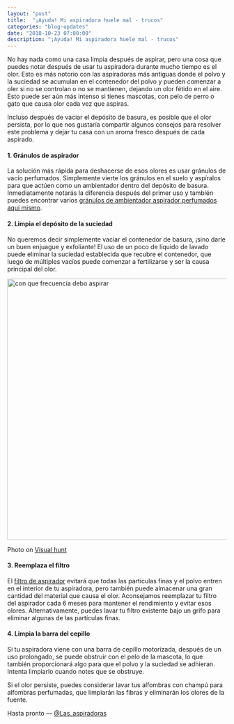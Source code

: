 ```yaml
---
layout: "post"
title:  "¡Ayuda! Mi aspiradora huele mal - trucos"
categories: "blog-updates"
date: "2018-10-23 07:00:00"
description: "¡Ayuda! Mi aspiradora huele mal - trucos"
---
```


No hay nada como una casa limpia después de aspirar, pero una cosa que puedes notar después de usar tu aspiradora durante mucho tiempo es el olor. Esto es más notorio con las aspiradoras más antiguas donde el polvo y la suciedad se acumulan en el contenedor del polvo y pueden comenzar a oler si no se controlan o no se mantienen, dejando un olor fétido en el aire. Esto puede ser aún más intenso si tienes mascotas, con pelo de perro o gato que causa olor cada vez que aspiras.

Incluso después de vaciar el depósito de basura, es posible que el olor persista, por lo que nos gustaría compartir algunos consejos para resolver este problema y dejar tu casa con un aroma fresco después de cada aspirado.

#### 1. Gránulos de aspirador

La solución más rápida para deshacerse de esos olores es usar gránulos de vacío perfumados. Simplemente vierte los gránulos en el suelo y aspíralos para que actúen como un ambientador dentro del depósito de basura. Inmediatamente notarás la diferencia después del primer uso y también puedes encontrar varios [gránulos de ambientador aspirador perfumados aquí mismo](https://amzn.to/2O1hn0v).

#### 2. Limpia el depósito de la suciedad

No queremos decir simplemente vaciar el contenedor de basura, ¡sino darle un buen enjuague y exfoliante! El uso de un poco de líquido de lavado puede eliminar la suciedad establecida que recubre el contenedor, que luego de múltiples vacíos puede comenzar a fertilizarse y ser la causa principal del olor.

<div class="text-center">
  <img src="{{ site.url }}/assets/img/varias/ayuda-mi-aspiradora-huele-mal-trucos.jpg" width="600" height="auto" alt="con que frecuencia debo aspirar">
</div>

Photo on <a href="https://visualhunt.com/re/355b3b">Visual hunt</a>

#### 3. Reemplaza el filtro

El [filtro de aspirador](https://amzn.to/2CAa0eg) evitará que todas las partículas finas y el polvo entren en el interior de tu aspiradora, pero también puede almacenar una gran cantidad del material que causa el olor. Aconsejamos reemplazar tu filtro del aspirador cada 6 meses para mantener el rendimiento y evitar esos olores. Alternativamente, puedes lavar tu filtro existente bajo un grifo para eliminar algunas de las partículas finas.

####  4. Limpia la barra del cepillo

Si tu aspiradora viene con una barra de cepillo motorizada, después de un uso prolongado, se puede obstruir con el pelo de la mascota, lo que también proporcionará algo para que el polvo y la suciedad se adhieran. Intenta limpiarlo cuando notes que se obstruye.

Si el olor persiste, puedes considerar lavar tus alfombras con champú para alfombras perfumadas, que limpiarán las fibras y eliminarán los olores de la fuente.

Hasta pronto — [@Las_aspiradoras](https://twitter.com/Las_aspiradoras)
